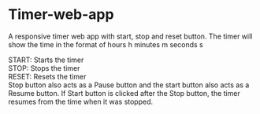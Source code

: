 # Timer-web-app
A responsive timer web app with start, stop and reset button. The timer will show the time in the format of hours h minutes m seconds s

START: Starts the timer                           
STOP: Stops the timer                    
RESET: Resets the timer                        
Stop button also acts as a Pause button and the start button also acts as a Resume button. If Start button is clicked after the Stop button, the timer resumes from the time when it was stopped.
